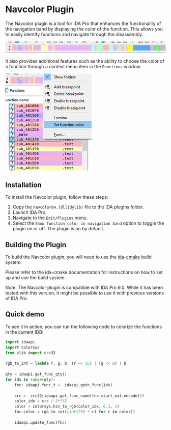 # Navcolor Plugin

The Navcolor plugin is a tool for IDA Pro that enhances the functionality of the navigation band by displaying the color of the function. This allows you to easily identify functions and navigate through the disassembly.

![alt text](img/navband.png)

It also provides additional features such as the ability to choose the color of a function through a context menu item in the `Functions` window.

![alt text](img/functions.png)

## Installation

To install the Navcolor plugin, follow these steps:

1. Copy the `navcolor64.(dll|dylib)` file to the IDA plugins folder.
2. Launch IDA Pro.
3. Navigate to the `Edit/Plugins` menu.
4. Select the `Show function color in navigation band` option to toggle the plugin on or off. The plugin is on by default.

## Building the Plugin

To build the Navcolor plugin, you will need to use the [ida-cmake](https://github.com/allthingsida/ida-cmake) build system.

Please refer to the ida-cmake documentation for instructions on how to set up and use the build system.

Note: The Navcolor plugin is compatible with IDA Pro 9.0. While it has been tested with this version, it might be possible to use it with previous versions of IDA Pro. 


## Quick demo
To see it in action, you can run the following code to colorize the functions in the current IDB:
```python
import idaapi
import colorsys
from zlib import crc32

rgb_to_int = lambda r, g, b: (r << 16) | (g << 8) | b

qty = idaapi.get_func_qty()
for idx in range(qty):
    fnc: idaapi.func_t =  idaapi.getn_func(idx)
    
    crc =  crc32(idaapi.get_func_name(fnc.start_ea).encode())
    color_idx = crc / 2**32
    color = colorsys.hsv_to_rgb(color_idx, 0.3, 1)
    fnc.color = rgb_to_int([int(255 * c) for c in color])
    
    idaapi.update_func(fnc)
```
